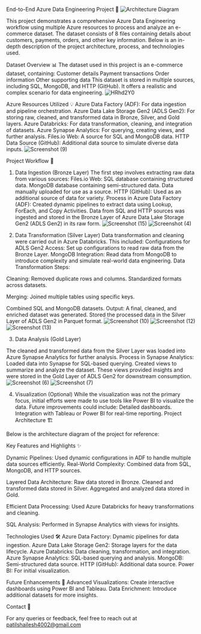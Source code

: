 End-to-End Azure Data Engineering Project 🚀
![Architecture Diagram](https://github.com/user-attachments/assets/47abf7e7-4b7a-4fb5-b824-06e1bb294220)

This project demonstrates a comprehensive Azure Data Engineering workflow using multiple Azure resources to process and analyze an e-commerce dataset. The dataset consists of 8 files containing details about customers, payments, orders, and other key information. Below is an in-depth description of the project architecture, process, and technologies used.

Dataset Overview 📊
The dataset used in this project is an e-commerce dataset, containing:
Customer details
Payment transactions
Order information
Other supporting data
This dataset is stored in multiple sources, including SQL, MongoDB, and HTTP (GitHub). It offers a realistic and complex scenario for data engineering.
![HRhd2Y0](https://github.com/user-attachments/assets/5602eb52-3824-4463-9101-3afda594ba83)


Azure Resources Utilized 💡
Azure Data Factory (ADF): For data ingestion and pipeline orchestration.
Azure Data Lake Storage Gen2 (ADLS Gen2): For storing raw, cleaned, and transformed data in Bronze, Silver, and Gold layers.
Azure Databricks: For data transformation, cleaning, and integration of datasets.
Azure Synapse Analytics: For querying, creating views, and further analysis.
Files.io Web: A source for SQL and MongoDB data.
HTTP Data Source (GitHub): Additional data source to simulate diverse data inputs.
![Screenshot (9)](https://github.com/user-attachments/assets/3082770f-da27-4e50-ba11-8c3667791b90)


Project Workflow 🔄

1. Data Ingestion (Bronze Layer)
The first step involves extracting raw data from various sources:
Files.io Web:
SQL database containing structured data.
MongoDB database containing semi-structured data.
Data manually uploaded for use as a source.
HTTP (GitHub):
Used as an additional source of data for variety.
Process in Azure Data Factory (ADF):
Created dynamic pipelines to extract data using Lookup, ForEach, and Copy Activities.
Data from SQL and HTTP sources was ingested and stored in the Bronze Layer of Azure Data Lake Storage Gen2 (ADLS Gen2) in its raw form.
![Screenshot (15)](https://github.com/user-attachments/assets/4f2f8dca-f82a-4077-8022-772ed221802d)
![Screenshot (4)](https://github.com/user-attachments/assets/56e7d573-6a2c-4064-ac5c-0bd538a6524f)


2. Data Transformation (Silver Layer)
Data transformation and cleaning were carried out in Azure Databricks. This included:
Configurations for ADLS Gen2 Access: Set up configurations to read raw data from the Bronze Layer.
MongoDB Integration: Read data from MongoDB to introduce complexity and simulate real-world data engineering.
Data Transformation Steps:

Cleaning:
Removed duplicate rows and columns.
Standardized formats across datasets.

Merging:
Joined multiple tables using specific keys.

Combined SQL and MongoDB datasets.
Output:
A final, cleaned, and enriched dataset was generated.
Stored the processed data in the Silver Layer of ADLS Gen2 in Parquet format.
![Screenshot (10)](https://github.com/user-attachments/assets/10e000c8-f38f-4f80-8441-db3d45aa4b1b)
![Screenshot (12)](https://github.com/user-attachments/assets/aa56a607-8a7c-4709-bc27-cb35983fba70)
![Screenshot (13)](https://github.com/user-attachments/assets/1947f601-6287-4c5f-9755-5a0497d9ccbc)


3. Data Analysis (Gold Layer)

The cleaned and transformed data from the Silver Layer was loaded into Azure Synapse Analytics for further analysis.
Process in Synapse Analytics:
Loaded data into Synapse for SQL-based querying.
Created views to summarize and analyze the dataset.
These views provided insights and were stored in the Gold Layer of ADLS Gen2 for downstream consumption.
![Screenshot (6)](https://github.com/user-attachments/assets/657b3815-50b0-4e10-a1be-4cfdef0ba505)
![Screenshot (7)](https://github.com/user-attachments/assets/a47d77a6-96b8-4bc9-9b28-7743e98c498f)



4. Visualization (Optional)
While the visualization was not the primary focus, initial efforts were made to use tools like Power BI to visualize the data. Future improvements could include:
Detailed dashboards.
Integration with Tableau or Power BI for real-time reporting.
Project Architecture 🏗️

Below is the architecture diagram of the project for reference:



Key Features and Highlights ✨

Dynamic Pipelines:
Used dynamic configurations in ADF to handle multiple data sources efficiently.
Real-World Complexity:
Combined data from SQL, MongoDB, and HTTP sources.

Layered Data Architecture:
Raw data stored in Bronze.
Cleaned and transformed data stored in Silver.
Aggregated and analyzed data stored in Gold.

Efficient Data Processing:
Used Azure Databricks for heavy transformations and cleaning.

SQL Analysis:
Performed in Synapse Analytics with views for insights.

Technologies Used 🛠️
Azure Data Factory: Dynamic pipelines for data ingestion.
Azure Data Lake Storage Gen2: Storage layers for the data lifecycle.
Azure Databricks: Data cleaning, transformation, and integration.
Azure Synapse Analytics: SQL-based querying and analysis.
MongoDB: Semi-structured data source.
HTTP (GitHub): Additional data source.
Power BI: For initial visualization.


Future Enhancements 🚀
Advanced Visualizations: Create interactive dashboards using Power BI and Tableau.
Data Enrichment: Introduce additional datasets for more insights.


Contact 📧

For any queries or feedback, feel free to reach out at patilshailesh4002@gmail.com
